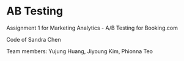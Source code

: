 # AB Testing
Assignment 1 for Marketing Analytics - A/B Testing for Booking.com

Code of Sandra Chen

Team members: Yujung Huang, Jiyoung Kim, Phionna Teo
